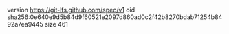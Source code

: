 version https://git-lfs.github.com/spec/v1
oid sha256:0e640e9d5b84d9f60521e2097d860ad0c2f42b8270bdab71254b8492a7ea9445
size 461
